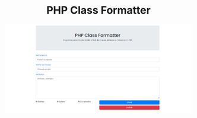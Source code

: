 <div align="center">
        <h1>PHP Class Formatter</h1>
</div>

<div>
    <p></p>
</div>

<div align="center">
    <img src="projeto/php-class-formatter.png">
</div>